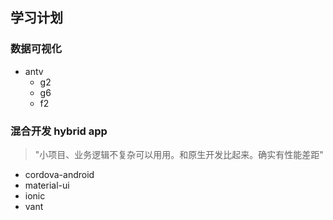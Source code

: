 ## 学习计划

### 数据可视化
- antv
  - g2
  - g6
  - f2
  
### 混合开发 hybrid app
>"小项目、业务逻辑不复杂可以用用。和原生开发比起来。确实有性能差距"
- cordova-android
- material-ui
- ionic
- vant

